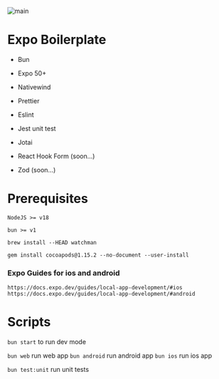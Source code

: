 ![main](https://github.com/JoaoPauloCMarra/Expo-Boilerplate/actions/workflows/main.yml/badge.svg)

# Expo Boilerplate

- Bun

- Expo 50+
- Nativewind

- Prettier
- Eslint

- Jest unit test

- Jotai
- React Hook Form (soon...)
- Zod (soon...)

# Prerequisites

`NodeJS >= v18`

`bun >= v1`

`brew install --HEAD watchman`

`gem install cocoapods@1.15.2 --no-document --user-install`

### Expo Guides for ios and android

`https://docs.expo.dev/guides/local-app-development/#ios`
`https://docs.expo.dev/guides/local-app-development/#android`

# Scripts

`bun start` to run dev mode

`bun web` run web app
`bun android` run android app
`bun ios` run ios app

`bun test:unit` run unit tests
